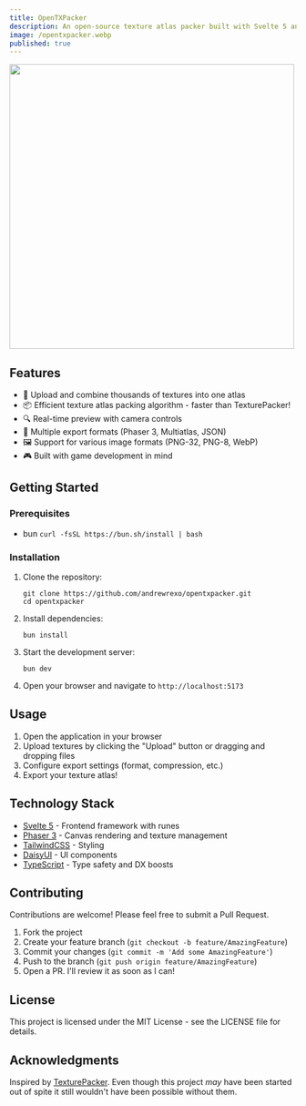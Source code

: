 ```yaml
---
title: OpenTXPacker
description: An open-source texture atlas packer built with Svelte 5 and Phaser 3. OpenTXPacker provides a modern, lightweight alternative to TexturePacker that's available to use via your browser.
image: /opentxpacker.webp
published: true
---
```


<img style="view-transition-name: image-opentxpacker" src="/opentxpacker.webp" width="500" />

## Features

- 🎨 Upload and combine thousands of textures into one atlas
- 📦 Efficient texture atlas packing algorithm - faster than TexturePacker!
- 🔍 Real-time preview with camera controls
- 💾 Multiple export formats (Phaser 3, Multiatlas, JSON)
- 🖼️ Support for various image formats (PNG-32, PNG-8, WebP)
- 🎮 Built with game development in mind

## Getting Started

### Prerequisites

- bun `curl -fsSL https://bun.sh/install | bash`

### Installation

1. Clone the repository:

   ```
   git clone https://github.com/andrewrexo/opentxpacker.git
   cd opentxpacker
   ```

2. Install dependencies:

   ```
   bun install
   ```

3. Start the development server:

   ```
   bun dev
   ```

4. Open your browser and navigate to `http://localhost:5173`

## Usage

1. Open the application in your browser
2. Upload textures by clicking the "Upload" button or dragging and dropping files
3. Configure export settings (format, compression, etc.)
4. Export your texture atlas!

## Technology Stack

- [Svelte 5](https://svelte.dev) - Frontend framework with runes
- [Phaser 3](https://phaser.io) - Canvas rendering and texture management
- [TailwindCSS](https://tailwindcss.com) - Styling
- [DaisyUI](https://daisyui.com) - UI components
- [TypeScript](https://www.typescriptlang.org) - Type safety and DX boosts

## Contributing

Contributions are welcome! Please feel free to submit a Pull Request.

1. Fork the project
2. Create your feature branch (`git checkout -b feature/AmazingFeature`)
3. Commit your changes (`git commit -m 'Add some AmazingFeature'`)
4. Push to the branch (`git push origin feature/AmazingFeature`)
5. Open a PR. I'll review it as soon as I can!

## License

This project is licensed under the MIT License - see the LICENSE file for details.

## Acknowledgments

Inspired by [TexturePacker](https://www.codeandweb.com/texturepacker). Even though this project _may_ have been started out of spite it still wouldn't have been possible without them.
